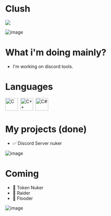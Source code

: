 # Clush

<a href="https://visitcount.itsvg.in">
  <img src="https://visitcount.itsvg.in/api?id=clushfree&label=Profile%20Views&color=11&icon=8&pretty=false" />
</a>

![image](https://github.com/user-attachments/assets/66dc3e3a-aa34-4494-a3df-8ef95e8ccf5d)

# What i'm doing mainly?
- I'm working on discord tools.

# Languages
<div>
  <img src="https://github.com/user-attachments/assets/c48ea3c6-ec6b-4cbe-8b54-68c2c458a78d" title="C" alt="C" width="40" height="40"/>&nbsp;
  <img src="https://github.com/user-attachments/assets/38580386-4495-43b3-9acc-fdb3e084b322" title="C++" alt="C++" width="40" height="40"/>&nbsp;  
  <img src="https://github.com/user-attachments/assets/66dc3e3a-aa34-4494-a3df-8ef95e8ccf5d" title="C#" alt="C#" width="40" height="40"/>&nbsp;
</div>

# My projects (done)
- ✅ Discord Server nuker

![image](https://github.com/user-attachments/assets/66dc3e3a-aa34-4494-a3df-8ef95e8ccf5d)

# Coming
- 🚀 Token Nuker
- 🚀 Raider
- 🚀 Flooder

![image](https://github.com/user-attachments/assets/66dc3e3a-aa34-4494-a3df-8ef95e8ccf5d)

